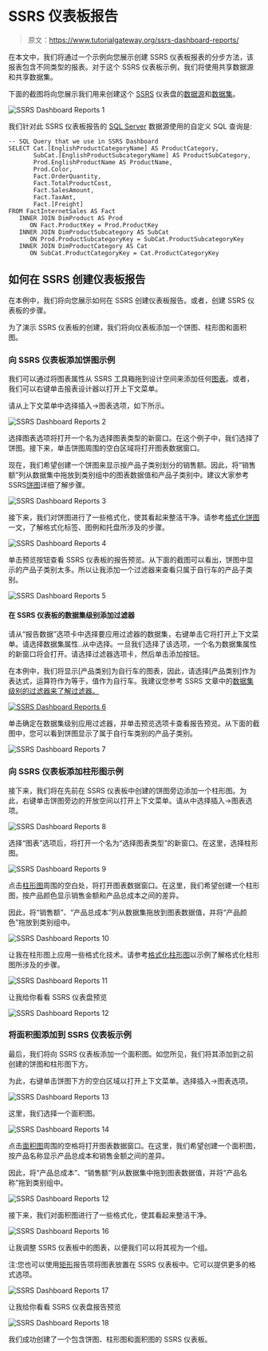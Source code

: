 # SSRS 仪表板报告

> 原文：<https://www.tutorialgateway.org/ssrs-dashboard-reports/>

在本文中，我们将通过一个示例向您展示创建 SSRS 仪表板报表的分步方法，该报表包含不同类型的报表。对于这个 SSRS 仪表板示例，我们将使用共享数据源和共享数据集。

下面的截图将向您展示我们用来创建这个 [SSRS](https://www.tutorialgateway.org/ssrs/) 仪表盘的[数据源](https://www.tutorialgateway.org/ssrs-shared-data-source/)和[数据集](https://www.tutorialgateway.org/shared-dataset-in-ssrs/)。

![SSRS Dashboard Reports 1](img/f742ecc4d4b2a127ec2534ecfd899f11.png)

我们针对此 SSRS 仪表板报告的 [SQL Server](https://www.tutorialgateway.org/sql/) 数据源使用的自定义 SQL 查询是:

```
-- SQL Query that we use in SSRS Dashboard
SELECT Cat.[EnglishProductCategoryName] AS ProductCategory, 
       SubCat.[EnglishProductSubcategoryName] AS ProductSubCategory, 
       Prod.EnglishProductName AS ProductName, 
       Prod.Color, 
       Fact.OrderQuantity, 
       Fact.TotalProductCost, 
       Fact.SalesAmount, 
       Fact.TaxAmt, 
       Fact.[Freight]
FROM FactInternetSales AS Fact
   INNER JOIN DimProduct AS Prod
      ON Fact.ProductKey = Prod.ProductKey
   INNER JOIN DimProductSubcategory AS SubCat
      ON Prod.ProductSubcategoryKey = SubCat.ProductSubcategoryKey 
   INNER JOIN DimProductCategory AS Cat 
      ON SubCat.ProductCategoryKey = Cat.ProductCategoryKey
```

## 如何在 SSRS 创建仪表板报告

在本例中，我们将向您展示如何在 SSRS 创建仪表板报告。或者，创建 SSRS 仪表板的步骤。

为了演示 SSRS 仪表板的创建，我们将向仪表板添加一个饼图、柱形图和面积图。

### 向 SSRS 仪表板添加饼图示例

我们可以通过将图表属性从 SSRS 工具箱拖到设计空间来添加任何[图表](https://www.tutorialgateway.org/charts-in-ssrs/)。或者，我们可以右键单击报表设计器以打开上下文菜单。

请从上下文菜单中选择插入->图表选项，如下所示。

![SSRS Dashboard Reports 2](img/242152e966b173f09161d63de061c988.png)

选择图表选项将打开一个名为选择图表类型的新窗口。在这个例子中，我们选择了饼图。接下来，单击饼图周围的空白区域将打开图表数据窗口。

现在，我们希望创建一个饼图来显示按产品子类别划分的销售额。因此，将“销售额”列从数据集中拖放到类别组中的图表数据值和产品子类别中。建议大家参考 SSRS[饼图](https://www.tutorialgateway.org/pie-chart-in-ssrs/)详细了解步骤。

![SSRS Dashboard Reports 3](img/13a56c0c274e3bfec6c706f73653e487.png)

接下来，我们对饼图进行了一些格式化，使其看起来整洁干净。请参考[格式化饼图](https://www.tutorialgateway.org/formatting-pie-chart-in-ssrs/)一文，了解格式化标签、图例和托盘所涉及的步骤。

![SSRS Dashboard Reports 4](img/ff8ef4604735444ca980679ea13cdeef.png)

单击预览按钮查看 SSRS 仪表板的报告预览。从下面的截图可以看出，饼图中显示的产品子类别太多。所以让我添加一个过滤器来查看只属于自行车的产品子类别。

![SSRS Dashboard Reports 5](img/f51def1e8408a90ffc72417902ee85c8.png)

#### 在 SSRS 仪表板的数据集级别添加过滤器

请从“报告数据”选项卡中选择要应用过滤器的数据集，右键单击它将打开上下文菜单。请选择数据集属性..从中选择。一旦我们选择了该选项，一个名为数据集属性的新窗口将会打开。请选择过滤器选项卡，然后单击添加按钮。

在本例中，我们将显示[产品类别]为自行车的图表，因此，请选择[产品类别]作为表达式，运算符作为等于，值作为自行车。我建议您参考 SSRS 文章中的[数据集级别的过滤器来了解过滤器。](https://www.tutorialgateway.org/filters-at-dataset-level-in-ssrs/)

[![SSRS Dashboard Reports 6](img/fc3a2e8b275c812566df12ae5184d592.png)](https://www.tutorialgateway.org/filters-at-dataset-level-in-ssrs/)

单击确定在数据集级别应用过滤器，并单击预览选项卡查看报告预览。从下面的截图中，您可以看到饼图显示了属于自行车类别的产品子类别。

![SSRS Dashboard Reports 7](img/88dcfed384733c41eb242a7e7d376f50.png)

### 向 SSRS 仪表板添加柱形图示例

接下来，我们将在先前在 SSRS 仪表板中创建的饼图旁边添加一个柱形图。为此，右键单击饼图旁边的开放空间以打开上下文菜单。请从中选择插入->图表选项。

![SSRS Dashboard Reports 8](img/d3a0de0d3c4389699e466aeb43e85fc6.png)

选择“图表”选项后，将打开一个名为“选择图表类型”的新窗口。在这里，选择柱形图。

![SSRS Dashboard Reports 9](img/be7f858fc6285c5344ad0c796bc83e04.png)

点击[柱形图](https://www.tutorialgateway.org/column-chart-in-ssrs/)周围的空白处，将打开图表数据窗口。在这里，我们希望创建一个柱形图，按产品颜色显示销售金额和产品总成本之间的差异。

因此，将“销售额”、“产品总成本”列从数据集拖放到图表数据值，并将“产品颜色”拖放到类别组中。

![SSRS Dashboard Reports 10](img/6556da3f71daeef6a42eda2814e4a55e.png)

让我在柱形图上应用一些格式化技术。请参考[格式化柱形图](https://www.tutorialgateway.org/formatting-column-chart-in-ssrs/)以示例了解格式化柱形图所涉及的步骤。

![SSRS Dashboard Reports 11](img/43b090af2e9b2fc5f0d5fce49345d195.png)

让我给你看看 SSRS 仪表盘预览

![SSRS Dashboard Reports 12](img/a46804f7751b01a1976431da0a4e0b4b.png)

### 将面积图添加到 SSRS 仪表板示例

最后，我们将向 SSRS 仪表板添加一个面积图。如您所见，我们将其添加到之前创建的饼图和柱形图下方。

为此，右键单击饼图下方的空白区域以打开上下文菜单。选择插入->图表选项。

![SSRS Dashboard Reports 13](img/5ab6a16cf37603f01c64a608a76cbc05.png)

这里，我们选择一个面积图。

![SSRS Dashboard Reports 14](img/6c5531dc3966f700ca318efd592f9f5f.png)

点击[面积图](https://www.tutorialgateway.org/area-chart-in-ssrs/)周围的空格将打开图表数据窗口。在这里，我们希望创建一个面积图，按产品名称显示产品总成本和销售金额之间的差异。

因此，将“产品总成本”、“销售额”列从数据集中拖到图表数据值，并将“产品名称”拖到类别组中。

![SSRS Dashboard Reports 12](img/01a91c9c1bd615478cd70965d66600dd.png)

接下来，我们对面积图进行了一些格式化，使其看起来整洁干净。

![SSRS Dashboard Reports 16](img/00d93afdf16f317baae27bac85f91ead.png)

让我调整 SSRS 仪表板中的图表，以便我们可以将其视为一个组。

注:您也可以使用[矩形](https://www.tutorialgateway.org/ssrs-report-items/)报告项将图表放置在 SSRS 仪表板中。它可以提供更多的格式选项。

![SSRS Dashboard Reports 17](img/dab844aa9069304b801bc1f910a36f87.png)

让我给你看看 SSRS 仪表盘报告预览

![SSRS Dashboard Reports 18](img/5e928a91acff2bac4d2dc3bcc7cdfc6e.png)

我们成功创建了一个包含饼图、柱形图和面积图的 SSRS 仪表板。